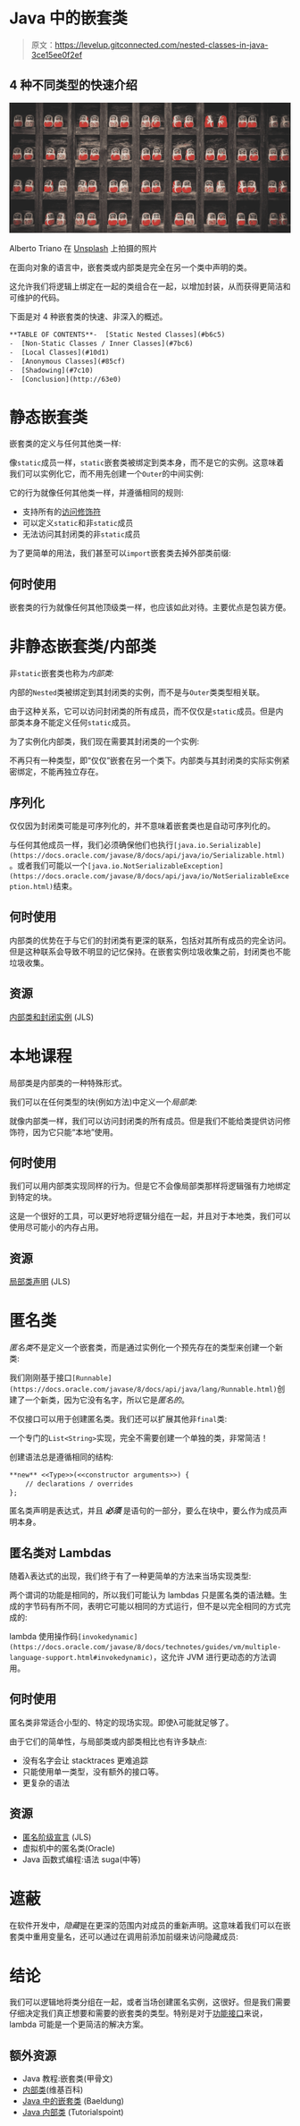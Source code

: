 # Java 中的嵌套类

> 原文：<https://levelup.gitconnected.com/nested-classes-in-java-3ce15ee0f2ef>

## 4 种不同类型的快速介绍

![](img/39e48a4cd6f92f26e6d118a62ad89047.png)

Alberto Triano 在 [Unsplash](/s/photos/nesting?utm_source=unsplash&utm_medium=referral&utm_content=creditCopyText) 上拍摄的照片

在面向对象的语言中，嵌套类或内部类是完全在另一个类中声明的类。

这允许我们将逻辑上绑定在一起的类组合在一起，以增加封装，从而获得更简洁和可维护的代码。

下面是对 4 种嵌套类的快速、非深入的概述。

```
**TABLE OF CONTENTS**-  [Static Nested Classes](#b6c5)
-  [Non-Static Classes / Inner Classes](#7bc6)
-  [Local Classes](#10d1)
-  [Anonymous Classes](#85cf)
-  [Shadowing](#7c10)
-  [Conclusion](http://63e0)
```

# 静态嵌套类

嵌套类的定义与任何其他类一样:

像`static`成员一样，`static`嵌套类被绑定到类本身，而不是它的实例。这意味着我们可以实例化它，而不用先创建一个`Outer`的中间实例:

它的行为就像任何其他类一样，并遵循相同的规则:

*   支持所有的[访问修饰符](https://docs.oracle.com/javase/tutorial/java/javaOO/accesscontrol.html)
*   可以定义`static`和非`static`成员
*   无法访问其封闭类的非`static`成员

为了更简单的用法，我们甚至可以`import`嵌套类去掉外部类前缀:

## 何时使用

嵌套类的行为就像任何其他顶级类一样，也应该如此对待。主要优点是包装方便。

# 非静态嵌套类/内部类

非`static`嵌套类也称为*内部类:*

内部的`Nested`类被绑定到其封闭类的实例，而不是与`Outer`类类型相关联。

由于这种关系，它可以访问封闭类的所有成员，而不仅仅是`static`成员。但是内部类本身不能定义任何`static`成员。

为了实例化内部类，我们现在需要其封闭类的一个实例:

不再只有一种类型，即“仅仅”嵌套在另一个类下。内部类与其封闭类的实际实例紧密绑定，不能再独立存在。

## 序列化

仅仅因为封闭类可能是可序列化的，并不意味着嵌套类也是自动可序列化的。

与任何其他成员一样，我们必须确保他们也执行`[java.io.Serializable](https://docs.oracle.com/javase/8/docs/api/java/io/Serializable.html)`。或者我们可能以一个`[java.io.NotSerializableException](https://docs.oracle.com/javase/8/docs/api/java/io/NotSerializableException.html)`结束。

## 何时使用

内部类的优势在于与它们的封闭类有更深的联系，包括对其所有成员的完全访问。但是这种联系会导致不明显的记忆保持。在嵌套实例垃圾收集之前，封闭类也不能垃圾收集。

## 资源

[内部类和封闭实例](https://docs.oracle.com/javase/specs/jls/se11/html/jls-8.html#jls-8.1.3) (JLS)

# 本地课程

局部类是内部类的一种特殊形式。

我们可以在任何类型的块(例如方法)中定义一个*局部类*:

就像内部类一样，我们可以访问封闭类的所有成员。但是我们不能给类提供访问修饰符，因为它只能“本地”使用。

## 何时使用

我们可以用内部类实现同样的行为。但是它不会像局部类那样将逻辑强有力地绑定到特定的块。

这是一个很好的工具，可以更好地将逻辑分组在一起，并且对于本地类，我们可以使用尽可能小的内存占用。

## 资源

[局部类声明](https://docs.oracle.com/javase/specs/jls/se11/html/jls-14.html#jls-14.3) (JLS)

# 匿名类

*匿名类*不是定义一个嵌套类，而是通过实例化一个预先存在的类型来创建一个新类:

我们刚刚基于接口`[Runnable](https://docs.oracle.com/javase/8/docs/api/java/lang/Runnable.html)`创建了一个新类，因为它没有名字，所以它是*匿名的*。

不仅接口可以用于创建匿名类。我们还可以扩展其他非`final`类:

一个专门的`List<String>`实现，完全不需要创建一个单独的类，非常简洁！

创建语法总是遵循相同的结构:

```
**new** <<Type>>(<<constructor arguments>>) {
    // declarations / overrides
};
```

匿名类声明是表达式，并且 ***必须*** 是语句的一部分，要么在块中，要么作为成员声明本身。

## 匿名类对 Lambdas

随着λ表达式的出现，我们终于有了一种更简单的方法来当场实现类型:

两个谓词的功能是相同的，所以我们可能认为 lambdas 只是匿名类的语法糖。生成的字节码有所不同，表明它可能以相同的方式运行，但不是以完全相同的方式完成的:

lambda 使用操作码`[invokedynamic](https://docs.oracle.com/javase/8/docs/technotes/guides/vm/multiple-language-support.html#invokedynamic)`，这允许 JVM 进行更动态的方法调用。

## 何时使用

匿名类非常适合小型的、特定的现场实现。即使λ可能就足够了。

由于它们的简单性，与局部类或内部类相比也有许多缺点:

*   没有名字会让 stacktraces 更难追踪
*   只能使用单一类型，没有额外的接口等。
*   更复杂的语法

## 资源

*   [匿名阶级宣言](https://docs.oracle.com/javase/specs/jls/se11/html/jls-15.html#jls-15.9.5) (JLS)
*   虚拟机中的匿名类(Oracle)
*   Java 函数式编程:语法 suga(中等)

# **遮蔽**

在软件开发中，*隐藏*是在更深的范围内对成员的重新声明。这意味着我们可以在嵌套类中重用变量名，还可以通过在调用前添加前缀来访问隐藏成员:

# 结论

我们可以逻辑地将类分组在一起，或者当场创建匿名实例，这很好。但是我们需要仔细决定我们真正想要和需要的嵌套类的类型。特别是对于[功能接口](https://medium.com/@benweidig/best-of-java-8-e5aa8cbed673#f751)来说，lambda 可能是一个更简洁的解决方案。

## 额外资源

*   Java 教程:嵌套类(甲骨文)
*   [内部类](https://en.wikipedia.org/wiki/Inner_class)(维基百科)
*   [Java 中的嵌套类](https://www.baeldung.com/java-nested-classes) (Baeldung)
*   [Java 内部类](https://www.tutorialspoint.com/java/java_innerclasses.htm) (Tutorialspoint)